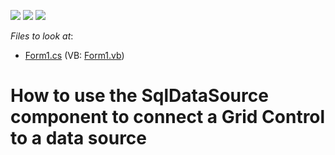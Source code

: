 <!-- default badges list -->
![](https://img.shields.io/endpoint?url=https://codecentral.devexpress.com/api/v1/VersionRange/128582920/14.2.3%2B)
[![](https://img.shields.io/badge/Open_in_DevExpress_Support_Center-FF7200?style=flat-square&logo=DevExpress&logoColor=white)](https://supportcenter.devexpress.com/ticket/details/T180974)
[![](https://img.shields.io/badge/📖_How_to_use_DevExpress_Examples-e9f6fc?style=flat-square)](https://docs.devexpress.com/GeneralInformation/403183)
<!-- default badges end -->
<!-- default file list -->
*Files to look at*:

* [Form1.cs](./CS/WinFormsSqlDataSource/Form1.cs) (VB: [Form1.vb](./VB/WinFormsSqlDataSource/Form1.vb))
<!-- default file list end -->
# How to use the SqlDataSource component to connect a Grid Control to a data source

<br/>


